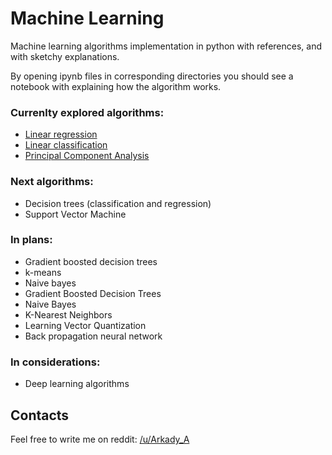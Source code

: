 # Machine Learning
Machine learning algorithms implementation in python with references, and with sketchy explanations. 

By opening ipynb files in corresponding directories you should see a notebook with explaining how the algorithm works.
### Currenlty explored algorithms:  
* [Linear regression](../master/Classification/Logistic%20Regression.ipynb)
* [Linear classification](/MachineLearning/Regression/Linear%20Regressions.ipynb)
* [Principal Component Analysis](/Dimensionality%20Reduction/Principal%20Component%20Analysis%20\%28PCA%29/Principal%20Component%20Analysis.ipynb)

### Next algorithms: 
* Decision trees (classification and regression)
* Support Vector Machine

### In plans:
* Gradient boosted decision trees
* k-means
* Naive bayes
* Gradient Boosted Decision Trees
* Naive Bayes
* K-Nearest Neighbors
* Learning Vector Quantization
* Back propagation neural network

### In considerations:
* Deep learning algorithms


## Contacts

Feel free to write me on reddit: [/u/Arkady_A](https://www.reddit.com/user/Arkady_A)
